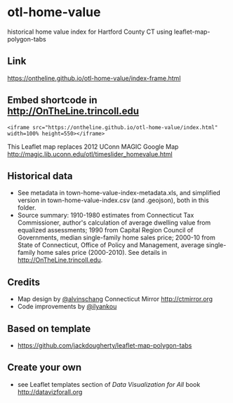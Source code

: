 # otl-home-value
historical home value index for Hartford County CT using leaflet-map-polygon-tabs

## Link
https://ontheline.github.io/otl-home-value/index-frame.html

## Embed shortcode in http://OnTheLine.trincoll.edu
```
<iframe src="https://ontheline.github.io/otl-home-value/index.html" width=100% height=550></iframe>
```

This Leaflet map replaces 2012 UConn MAGIC Google Map http://magic.lib.uconn.edu/otl/timeslider_homevalue.html

## Historical data
- See metadata in town-home-value-index-metadata.xls, and simplified version in town-home-value-index.csv (and .geojson), both in this folder.
- Source summary: 1910-1980 estimates from Connecticut Tax Commissioner, author's calculation of average dwelling value from equalized assessments; 1990 from Capital Region Council of Governments, median single-family home sales price; 2000-10 from State of Connecticut, Office of Policy and Management, average single-family home sales price (2000-2010). See details in http://OnTheLine.trincoll.edu.

## Credits
- Map design by [@alvinschang](https://github.com/alvinschang) Connecticut Mirror http://ctmirror.org
- Code improvements by [@ilyankou](https://github.com/ilyankou)

## Based on template
- https://github.com/jackdougherty/leaflet-map-polygon-tabs

## Create your own
- see Leaflet templates section of *Data Visualization for All* book http://datavizforall.org
